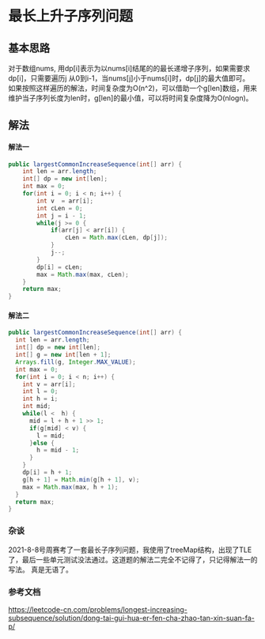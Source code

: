 # 最长上升子序列问题

## 基本思路
对于数组nums, 用dp[i]表示为以nums[i]结尾的的最长递增子序列，如果需要求dp[i]，只需要遍历j 从0到i-1，当nums[j]小于nums[i]时，dp[j]的最大值即可。
如果按照这样遍历的解法，时间复杂度为O(n^2)，可以借助一个g[len]数组，用来维护当子序列长度为len时，g[len]的最小值，可以将时间复杂度降为O(nlogn)。

## 解法

#### 解法一
```java
public largestCommonIncreaseSequence(int[] arr) {
    int len = arr.length;
    int[] dp = new int[len];
    int max = 0;
    for(int i = 0; i < n; i++) {
        int v  = arr[i];
        int cLen = 0;
        int j = i - 1;
        while(j >= 0 {
            if(arr[j] < arr[i]) {
                cLen = Math.max(cLen, dp[j]);
            }
            j--;
        }
        dp[i] = cLen;
        max = Math.max(max, cLen);
    }
    return max;
}
```

#### 解法二
```java
public largestCommonIncreaseSequence(int[] arr) {
  int len = arr.length;
  int[] dp = new int[len];
  int[] g = new int[len + 1];
  Arrays.fill(g, Integer.MAX_VALUE);
  int max = 0;
  for(int i = 0; i < n; i++) {
    int v = arr[i];
    int l = 0;
    int h = i;
    int mid;
    while(l <  h) {
      mid = l + h + 1 >> 1;
      if(g[mid] < v) {
        l = mid;
      }else {
        h = mid - 1;
      }
    }
    dp[i] = h + 1;
    g[h + 1] = Math.min(g[h + 1], v);
    max = Math.max(max, h + 1);
  }
  return max;
}
```

### 杂谈
2021-8-8号周赛考了一套最长子序列问题，我使用了treeMap结构，出现了TLE了，最后一些单元测试没法通过。这道题的解法二完全不记得了，只记得解法一的写法。
真是无语了。

### 参考文档
https://leetcode-cn.com/problems/longest-increasing-subsequence/solution/dong-tai-gui-hua-er-fen-cha-zhao-tan-xin-suan-fa-p/

